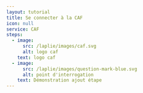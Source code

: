 ```yaml
---
layout: tutorial
title: Se connecter à la CAF
icon: null
service: CAF
steps:
  - image:
      src: /laplie/images/caf.svg
      alt: logo caf
    text: logo caf
  - image:
      src: /laplie/images/question-mark-blue.svg
      alt: point d'interrogation
    text: Démonstration ajout étape
---
```

